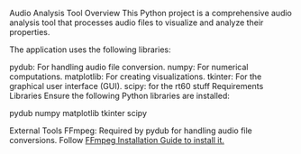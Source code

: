 Audio Analysis Tool
Overview
This Python project is a comprehensive audio analysis tool that processes audio files to visualize and analyze their properties.

The application uses the following libraries:

pydub: For handling audio file conversion.
numpy: For numerical computations.
matplotlib: For creating visualizations.
tkinter: For the graphical user interface (GUI).
scipy: for the rt60 stuff
Requirements
Libraries
Ensure the following Python libraries are installed:

pydub
numpy
matplotlib
tkinter
scipy

External Tools
FFmpeg: Required by pydub for handling audio file conversions. Follow [FFmpeg Installation Guide to install it.](https://www.youtube.com/watch?v=JR36oH35Fgg)
